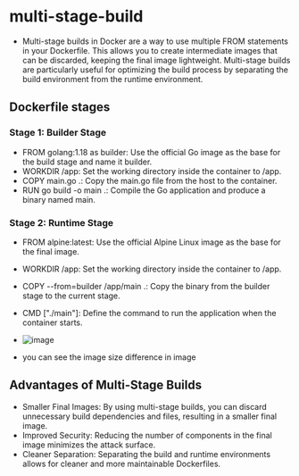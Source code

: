 # multi-stage-build
- Multi-stage builds in Docker are a way to use multiple FROM statements in your Dockerfile. This allows you to create intermediate images that can be discarded, keeping the final image lightweight. Multi-stage builds are particularly useful for optimizing the build process by separating the build environment from the runtime environment.

## Dockerfile stages
### Stage 1: Builder Stage
- FROM golang:1.18 as builder: Use the official Go image as the base for the build stage and name it builder.
- WORKDIR /app: Set the working directory inside the container to /app.
- COPY main.go .: Copy the main.go file from the host to the container.
- RUN go build -o main .: Compile the Go application and produce a binary named main.
### Stage 2: Runtime Stage
- FROM alpine:latest: Use the official Alpine Linux image as the base for the final image.
- WORKDIR /app: Set the working directory inside the container to /app.
- COPY --from=builder /app/main .: Copy the binary from the builder stage to the current stage.
- CMD ["./main"]: Define the command to run the application when the container starts.

- ![image](https://github.com/prathapaparna/Docker/assets/99127429/3dd1aab6-8dc9-440f-9f7c-5ea42c42beb1)
- you can see the image size difference in image


## Advantages of Multi-Stage Builds
- Smaller Final Images: By using multi-stage builds, you can discard unnecessary build dependencies and files, resulting in a smaller final image.
- Improved Security: Reducing the number of components in the final image minimizes the attack surface.
- Cleaner Separation: Separating the build and runtime environments allows for cleaner and more maintainable Dockerfiles.
